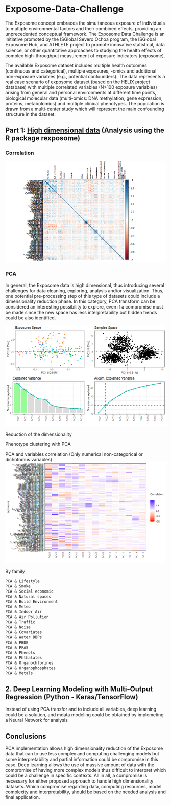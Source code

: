 # Exposome-Data-Challenge

The Exposome concept embraces the simultaneous exposure of individuals to multiple environmental factors and their combined effects, providing an unprecedented conceptual framework. The Exposome Data Challenge is an initiative promoted by the ISGlobal Severo Ochoa program, the ISGlobal Exposome Hub, and ATHLETE project to promote innovative statistical, data science, or other quantitative approaches to studying the health effects of complex high-throughput measurement of exposure indicators (exposome). 

The available Exposome dataset includes multiple health outcomes (continuous and categorical), multiple exposures, -omics and additional non-exposure variables (e.g., potential confounders). The data represents a real case scenario of exposome dataset (based on the HELIX project database) with multiple correlated variables (N>100 exposure variables) arising from general and personal environments at different time points, biological molecular data (multi-omics: DNA methylation, gene expression, proteins, metabolomics) and multiple clinical phenotypes. The population is drawn from a multi-center study which will represent the main confounding structure in the dataset.


## Part 1: [High dimensional data](https://github.com/franciscoj-londonoh/Exposome-Data-Challenge/blob/main/Part1_Exposome_HighDimensionality.R) (Analysis using the R package rexposome) 

 
### Correlation
![Exp_Corr](https://github.com/franciscoj-londonoh/Exposome-Data-Challenge/blob/main/Images/PCA/Corr_exposome.png)

### PCA
In general, the Exposome data is high dimensional, thus introducing several challenges for data cleaning, exploring, analysis and/or visualization. Thus, one potential pre-processing step of this type of datasets could include a dimensionality reduction phase. In this category, PCA transform can be considered an interesting possibility to explore, even if a compromise must be made since the new space has less interpretability but hidden trends could be also identified.

![PCA_Exp](https://github.com/franciscoj-londonoh/Exposome-Data-Challenge/blob/main/Images/PCA/PCA_exposome.png)

Reduction of the dimensionality

Phenotype clustering with PCA


PCA and variables correlation (Only numerical non-categorical or dichotomus variables)
![PCA_Var](https://github.com/franciscoj-londonoh/Exposome-Data-Challenge/blob/main/Images/PCA/PCA_Variables.png)

  By family
  
    PCA & Lifestyle
    PCA & Smoke
    PCA & Social economic
    PCA & Natural spaces
    PCA & Build Environment 
    PCA & Meteo
    PCA & Indoor Air
    PCA & Air Pollution
    PCA & Traffic
    PCA & Noise
    PCA & Covariates
    PCA & Water DBPs
    PCA & PBDE
    PCA & PFAS
    PCA & Phenols
    PCA & Phthalates
    PCA & Organochlorines
    PCA & Organophosphates
    PCA & Metals
 
## 2. Deep Learning Modeling with Multi-Output Regression (Python - Keras/TensorFlow)
Instead of using PCA transfor and to include all variables, deep learning could be a solution, and mdata modeling could be obtained by implemeting a Neural Network for analysis


## Conclusions
PCA implementation allows high dimensionality reduction of the Exposome data that can to use less complex and computing challenging models but some interpretability and partial information could be compromise in this case. 
Deep learning allows the use of massive amount of data with the compromise of having more complex models thus difficult to interpret which could be a challenge in specific contexts. 
All in all, a compromise is necessary for either proposed approach to handle high dimensionality datasets. Which compromise regarding data, computing resources, model complexity and interpretability, should be based on the needed analysis and final application.
